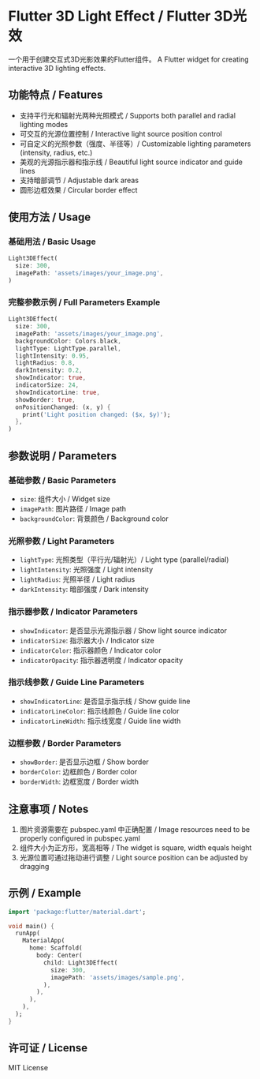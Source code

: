 # Flutter 3D Light Effect / Flutter 3D光效

一个用于创建交互式3D光影效果的Flutter组件。
A Flutter widget for creating interactive 3D lighting effects.

## 功能特点 / Features

- 支持平行光和辐射光两种光照模式 / Supports both parallel and radial lighting modes
- 可交互的光源位置控制 / Interactive light source position control
- 可自定义的光照参数（强度、半径等）/ Customizable lighting parameters (intensity, radius, etc.)
- 美观的光源指示器和指示线 / Beautiful light source indicator and guide lines
- 支持暗部调节 / Adjustable dark areas
- 圆形边框效果 / Circular border effect

## 使用方法 / Usage

### 基础用法 / Basic Usage

```dart
Light3DEffect(
  size: 300,
  imagePath: 'assets/images/your_image.png',
)
```

### 完整参数示例 / Full Parameters Example

```dart
Light3DEffect(
  size: 300,
  imagePath: 'assets/images/your_image.png',
  backgroundColor: Colors.black,
  lightType: LightType.parallel,
  lightIntensity: 0.95,
  lightRadius: 0.8,
  darkIntensity: 0.2,
  showIndicator: true,
  indicatorSize: 24,
  showIndicatorLine: true,
  showBorder: true,
  onPositionChanged: (x, y) {
    print('Light position changed: ($x, $y)');
  },
)
```

## 参数说明 / Parameters

### 基础参数 / Basic Parameters
- `size`: 组件大小 / Widget size
- `imagePath`: 图片路径 / Image path
- `backgroundColor`: 背景颜色 / Background color

### 光照参数 / Light Parameters
- `lightType`: 光照类型（平行光/辐射光）/ Light type (parallel/radial)
- `lightIntensity`: 光照强度 / Light intensity
- `lightRadius`: 光照半径 / Light radius
- `darkIntensity`: 暗部强度 / Dark intensity

### 指示器参数 / Indicator Parameters
- `showIndicator`: 是否显示光源指示器 / Show light source indicator
- `indicatorSize`: 指示器大小 / Indicator size
- `indicatorColor`: 指示器颜色 / Indicator color
- `indicatorOpacity`: 指示器透明度 / Indicator opacity

### 指示线参数 / Guide Line Parameters
- `showIndicatorLine`: 是否显示指示线 / Show guide line
- `indicatorLineColor`: 指示线颜色 / Guide line color
- `indicatorLineWidth`: 指示线宽度 / Guide line width

### 边框参数 / Border Parameters
- `showBorder`: 是否显示边框 / Show border
- `borderColor`: 边框颜色 / Border color
- `borderWidth`: 边框宽度 / Border width

## 注意事项 / Notes

1. 图片资源需要在 pubspec.yaml 中正确配置 / Image resources need to be properly configured in pubspec.yaml
2. 组件大小为正方形，宽高相等 / The widget is square, width equals height
3. 光源位置可通过拖动进行调整 / Light source position can be adjusted by dragging

## 示例 / Example

```dart
import 'package:flutter/material.dart';

void main() {
  runApp(
    MaterialApp(
      home: Scaffold(
        body: Center(
          child: Light3DEffect(
            size: 300,
            imagePath: 'assets/images/sample.png',
          ),
        ),
      ),
    ),
  );
}
```

## 许可证 / License

MIT License
